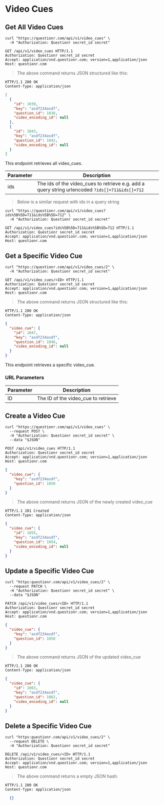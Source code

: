 # Video Cues

## Get All Video Cues

```shell
curl "https://questionr.com/api/v1/video_cues" \
  -H "Authorization: Questionr secret_id secret"
```

```http
GET /api/v1/video_cues HTTP/1.1
Authorization: Questionr secret_id secret
Accept: application/vnd.questionr.com; version=1,application/json
Host: questionr.com
```

> The above command returns JSON structured like this:

```http
HTTP/1.1 200 OK
Content-Type: application/json
```
```json
[
  {
    "id": 1039,
    "key": "asdf234asdf",
    "question_id": 1038,
    "video_encoding_id": null
  },
  {
    "id": 1043,
    "key": "asdf234asdf",
    "question_id": 1042,
    "video_encoding_id": null
  }
]
```

This endpoint retrieves all video_cues.


Parameter | Description
--------- | -----------
ids | The ids of the video_cues to retrieve e.g. add a query string urlencoded `?ids[]=711&ids[]=712`

> Below is a similar request with ids in a query string

```shell
curl "https://questionr.com/api/v1/video_cues?ids%5B%5D=711&ids%5B%5D=712" \
  -H "Authorization: Questionr secret_id secret"
```
```http
GET /api/v1/video_cues?ids%5B%5D=711&ids%5B%5D=712 HTTP/1.1
Authorization: Questionr secret_id secret
Accept: application/vnd.questionr.com; version=1,application/json
Host: questionr.com
```

## Get a Specific Video Cue

```shell
curl "https://questionr.com/api/v1/video_cues/2" \
  -H "Authorization: Questionr secret_id secret"
```

```http
GET /api/v1/video_cues/<ID> HTTP/1.1
Authorization: Questionr secret_id secret
Accept: application/vnd.questionr.com; version=1,application/json
Host: questionr.com
```

> The above command returns JSON structured like this:

```http
HTTP/1.1 200 OK
Content-Type: application/json
```
```json
{
  "video_cue": {
    "id": 1047,
    "key": "asdf234asdf",
    "question_id": 1046,
    "video_encoding_id": null
  }
}
```

This endpoint retrieves a specific video_cue.

### URL Parameters

Parameter | Description
--------- | -----------
ID | The ID of the video_cue to retrieve



## Create a Video Cue



```shell
curl "https://questionr.com/api/v1/video_cues" \
  --request POST \
  -H "Authorization: Questionr secret_id secret" \
  --data "$JSON"
```

```http
POST /api/v1/video_cues HTTP/1.1
Authorization: Questionr secret_id secret
Accept: application/vnd.questionr.com; version=1,application/json
Host: questionr.com
```
```json
{
  "video_cue": {
    "key": "asdf234asdf",
    "question_id": 1050
  }
}
```

> The above command returns JSON of the newly created video_cue

```http
HTTP/1.1 201 Created
Content-Type: application/json
```
```json
{
  "video_cue": {
    "id": 1055,
    "key": "asdf234asdf",
    "question_id": 1054,
    "video_encoding_id": null
  }
}
```

## Update a Specific Video Cue



```shell
curl "https:questionr.com/api/v1/video_cues/2" \
  --request PATCH \
  -H "Authorization: Questionr secret_id secret" \
  --data "$JSON"
```
```http
PATCH /api/v1/video_cues/<ID> HTTP/1.1
Authorization: Questionr secret_id secret
Accept: application/vnd.questionr.com; version=1,application/json
Host: questionr.com
```
```json
{
  "video_cue": {
    "key": "asdf234asdf",
    "question_id": 1058
  }
}
```

> The above command returns JSON of the updated video_cue

```http
HTTP/1.1 200 OK
Content-Type: application/json
```
```json
{
  "video_cue": {
    "id": 1063,
    "key": "asdf234asdf",
    "question_id": 1062,
    "video_encoding_id": null
  }
}
```


## Delete a Specific Video Cue



```shell
curl "https:questionr.com/api/v1/video_cues/2" \
  --request DELETE \
  -H "Authorization: Questionr secret_id secret"
```

```http
DELETE /api/v1/video_cues/<ID> HTTP/1.1
Authorization: Questionr secret_id secret
Accept: application/vnd.questionr.com; version=1,application/json
Host: questionr.com
```

> The above command returns a empty JSON hash:

```http
HTTP/1.1 200 OK
Content-Type: application/json
```
```json
  {}
```

